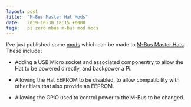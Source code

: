 ```yaml
---
layout: post
title:  "M-Bus Master Hat Mods"
date:   2019-10-30 18:15 +0000
tags:   pi zero mbus m-bus mod mods
---
```


I've just published some [mods](https://www.packom.net/m-bus-master-hat-mods/) which can be made to [M-Bus Master Hats](https://www.packom.net/m-bus-master-hat/).  These include:

* Adding a USB Micro socket and associated componentry to allow the Hat to be powered directly, and backpower a Pi.

* Allowing the Hat EEPROM to be disabled, to allow compatibility with other Hats that also provide an EEPROM.

* Allowing the GPIO used to control power to the M-Bus to be changed.
